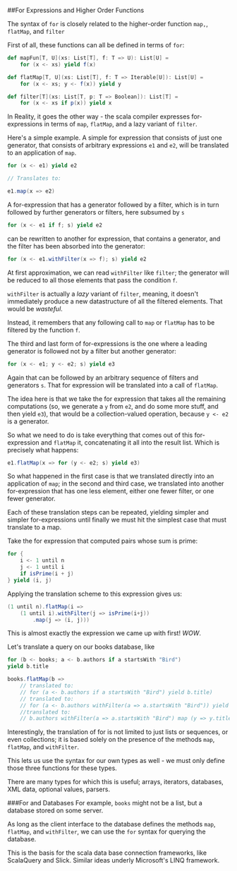 ##For Expressions and Higher Order Functions

The syntax of `for` is closely related to the higher-order function `map,`, `flatMap`, and `filter`

First of all, these functions can all be defined in terms of `for`:

```scala
def mapFun[T, U](xs: List[T], f: T => U): List[U] =
    for (x <- xs) yield f(x)

def flatMap[T, U](xs: List[T], f: T => Iterable[U]): List[U] =
    for (x <- xs; y <- f(x)) yield y

def filter[T](xs: List[T, p: T => Boolean]): List[T] = 
    for (x <- xs if p(x)) yield x
```

In Reality, it goes the other way - the scala compiler expresses for-expressions in terms of `map`, `flatMap`, and a lazy variant of `filter`. 

Here's a simple example. A simple for expression that consists of just one generator, that consists of arbitrary expressions `e1` and `e2`, will be translated to an application of `map`. 

```scala
for (x <- e1) yield e2

// Translates to:

e1.map(x => e2)
```

A for-expression that has a generator followed by a filter, which is in turn followed by further generators or filters, here subsumed by `s`

```scala
for (x <- e1 if f; s) yield e2
```

can be rewritten to another for expression, that contains a generator, and the filter has been absorbed into the generator:

```scala
for (x <- e1.withFilter(x => f); s) yield e2
```

At first approximation, we can read `withFilter` like `filter`; the generator will be reduced to all those elements that pass the condition `f`.

`withFilter` is actually a _lazy_ variant of `filter`, meaning, it doesn't immediately produce a new datastructure of all the filtered elements. That would be _wasteful_.

Instead, it remembers that any following call to `map` or `flatMap` has to be filtered by the function `f`. 

The third and last form of for-expressions is the one where a leading generator is followed not by a filter but another generator:

```scala
for (x <- e1; y <- e2; s) yield e3
```

Again that can be followed by an arbitrary sequence of filters and generators `s`. That for expression will be translated into a call of `flatMap`.

The idea here is that we take the for expression that takes all the remaining computations (so, we generate a `y` from `e2`, and do some more stuff, and then yield `e3`), that would be a collection-valued operation, because `y <- e2` is a generator.

So what we need to do is take everything that comes out of this for-expression and `flatMap` it, concatenating it all into the result list. Which is precisely what happens:

```scala
e1.flatMap(x => for (y <- e2; s) yield e3)
```

So what happened in the first case is that we translated directly into an application of `map`; in the second and third case, we translated into another for-expression that has one less element, either one fewer filter, or one fewer generator.

Each of these translation steps can be repeated, yielding simpler and simpler for-expressions until finally we must hit the simplest case that must translate to a map.

Take the for expression that computed pairs whose sum is prime:

```scala
for {
    i <- 1 until n
    j <- 1 until i
    if isPrime(i + j)
} yield (i, j)
```

Applying the translation scheme to this expression gives us:

```scala
(1 until n).flatMap(i =>
    (1 until i).withFilter(j => isPrime(i+j))
        .map(j => (i, j)))
```

This is almost exactly the expression we came up with first! _WOW_.

Let's translate a query on our books database, like 

```scala
for (b <- books; a <- b.authors if a startsWith "Bird")
yield b.title
```

```scala
books.flatMap(b => 
    // translated to:
    // for (a <- b.authors if a startsWith "Bird") yield b.title)
    // translated to:
    // for (a <- b.authors withFilter(a => a.startsWith "Bird")) yield b.title
    //translated to:
    // b.authors withFilter(a => a.startsWith "Bird") map (y => y.title)
```

Interestingly, the translation of for is not limited to just lists or sequences, or even collections; it is based solely on the presence of the methods `map`, `flatMap`, and `withFilter`.

This lets us use the syntax for our own types as well - we must only define those three functions for these types. 

There are many types for which this is useful; arrays, iterators, databases, XML data, optional values, parsers.

###For and Databases
For example, `books` might not be a list, but a database stored on some server.

As long as the client interface to the database defines the methods `map`, `flatMap`, and `withFilter`, we can use the `for` syntax for querying the database. 

This is the basis for the scala data base connection frameworks, like ScalaQuery and Slick. Similar ideas underly Microsoft's LINQ framework.